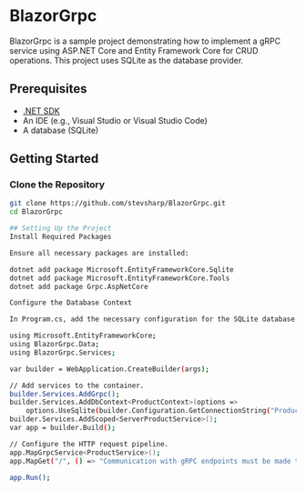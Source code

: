 # BlazorGrpc

BlazorGrpc is a sample project demonstrating how to implement a gRPC service using ASP.NET Core and Entity Framework Core for CRUD operations. This project uses SQLite as the database provider.

## Prerequisites

- [.NET SDK](https://dotnet.microsoft.com/download)
- An IDE (e.g., Visual Studio or Visual Studio Code)
- A database (SQLite)

## Getting Started

### Clone the Repository

```bash
git clone https://github.com/stevsharp/BlazorGrpc.git
cd BlazorGrpc

## Setting Up the Project
Install Required Packages

Ensure all necessary packages are installed:

dotnet add package Microsoft.EntityFrameworkCore.Sqlite
dotnet add package Microsoft.EntityFrameworkCore.Tools
dotnet add package Grpc.AspNetCore

Configure the Database Context

In Program.cs, add the necessary configuration for the SQLite database:

using Microsoft.EntityFrameworkCore;
using BlazorGrpc.Data;
using BlazorGrpc.Services;

var builder = WebApplication.CreateBuilder(args);

// Add services to the container.
builder.Services.AddGrpc();
builder.Services.AddDbContext<ProductContext>(options =>
    options.UseSqlite(builder.Configuration.GetConnectionString("ProductContext") ?? "Data Source=products.db"));
builder.Services.AddScoped<ServerProductService>();
var app = builder.Build();

// Configure the HTTP request pipeline.
app.MapGrpcService<ProductService>();
app.MapGet("/", () => "Communication with gRPC endpoints must be made through a gRPC client.");

app.Run();
